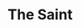 ---
layout: default
parent: The Shrine's mice
grant_parent: Encyclopaedia Folkloria
title: The Saint
permalink: /encyclopaedia/mice/saint
nav_order: 2
---